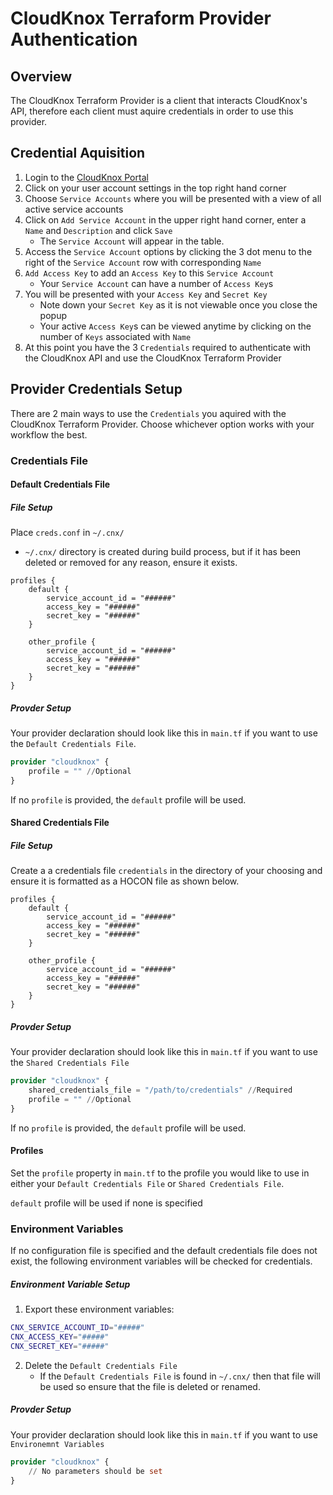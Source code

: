 # CloudKnox Terraform Provider Authentication

## Overview

The CloudKnox Terraform Provider is a client that interacts CloudKnox's API, therefore each client must aquire credentials in order to use this provider.

## Credential Aquisition

1. Login to the [CloudKnox Portal](app.cloudknox.io)
2. Click on your user account settings in the top right hand corner
3. Choose `Service Accounts` where you will be presented with a view of all active service accounts
4. Click on `Add Service Account` in the upper right hand corner, enter a `Name` and `Description` and click `Save`
    * The `Service Account` will appear in the table.
5. Access the `Service Account` options by clicking the 3 dot menu to the right of the `Service Account` row with corresponding `Name`
6. `Add Access Key` to add an `Access Key` to this `Service Account`
    * Your `Service Account` can have a number of `Access Key`s
7. You will be presented with your `Access Key` and `Secret Key`
    * Note down your `Secret Key` as it is not viewable once you close the popup
    * Your active `Access Key`s  can be viewed anytime by clicking on the number of `Keys` associated with `Name`
8. At this point you have the 3 `Credentials` required to authenticate with the CloudKnox API and use the CloudKnox Terraform Provider

## Provider Credentials Setup

There are 2 main ways to use the `Credentials` you aquired with the CloudKnox Terraform Provider. Choose whichever option works with your workflow the best. 

### Credentials File

#### Default Credentials File

##### File Setup

Place `creds.conf` in `~/.cnx/`

* `~/.cnx/` directory is created during build process, but if it has been deleted or removed for any reason, ensure it exists. 

```HOCON
profiles {
    default {
        service_account_id = "######"
        access_key = "######"
        secret_key = "######"
    }

    other_profile {
        service_account_id = "######"
        access_key = "######"
        secret_key = "######"
    }
}
```

##### Provder Setup

Your provider declaration should look like this in `main.tf` if you want to use the `Default Credentials File`.

```terraform
provider "cloudknox" {
    profile = "" //Optional
}
```

If no `profile` is provided, the `default` profile will be used. 


#### Shared Credentials File

##### File Setup

Create a a credentials file `credentials` in the directory of your choosing and ensure it is formatted as a HOCON file as shown below.

```HOCON
profiles {
    default {
        service_account_id = "######"
        access_key = "######"
        secret_key = "######"
    }

    other_profile {
        service_account_id = "######"
        access_key = "######"
        secret_key = "######"
    }
}
```

##### Provder Setup

Your provider declaration should look like this in `main.tf` if you want to use the `Shared Credentials File`

```terraform
provider "cloudknox" {
    shared_credentials_file = "/path/to/credentials" //Required
    profile = "" //Optional
}
```

If no `profile` is provided, the `default` profile will be used. 

#### Profiles

Set the `profile` property in `main.tf` to the profile you would like to use in either your `Default Credentials File` or `Shared Credentials File`. 

`default` profile will be used if none is specified

### Environment Variables

If no configuration file is specified and the default credentials file does not exist, the following environment variables will be checked for credentials.

##### Environment Variable Setup

1. Export these environment variables:

```bash
CNX_SERVICE_ACCOUNT_ID="#####"
CNX_ACCESS_KEY="#####"
CNX_SECRET_KEY="#####"
```
2. Delete the `Default Credentials File`
    * If the `Default Credentials File` is found in `~/.cnx/` then that file will be used so ensure that the file is deleted or renamed. 


##### Provder Setup

Your provider declaration should look like this in `main.tf` if you want to use `Environemnt Variables`

```terraform
provider "cloudknox" {
    // No parameters should be set
}
```



